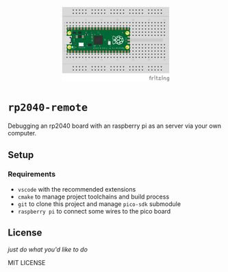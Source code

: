 <div style="text-align: center">
<img src="./images/fritzing_board.png" width="250px">
</div>

# `rp2040-remote`

Debugging an rp2040 board with an raspberry pi as an server via your own computer.

## Setup

### Requirements

- `vscode` with the recommended extensions
- `cmake` to manage project toolchains and build process
- `git` to clone this project and manage `pico-sdk` submodule
- `raspberry pi` to connect some wires to the pico board

## License

_just do what you'd like to do_

MIT LICENSE